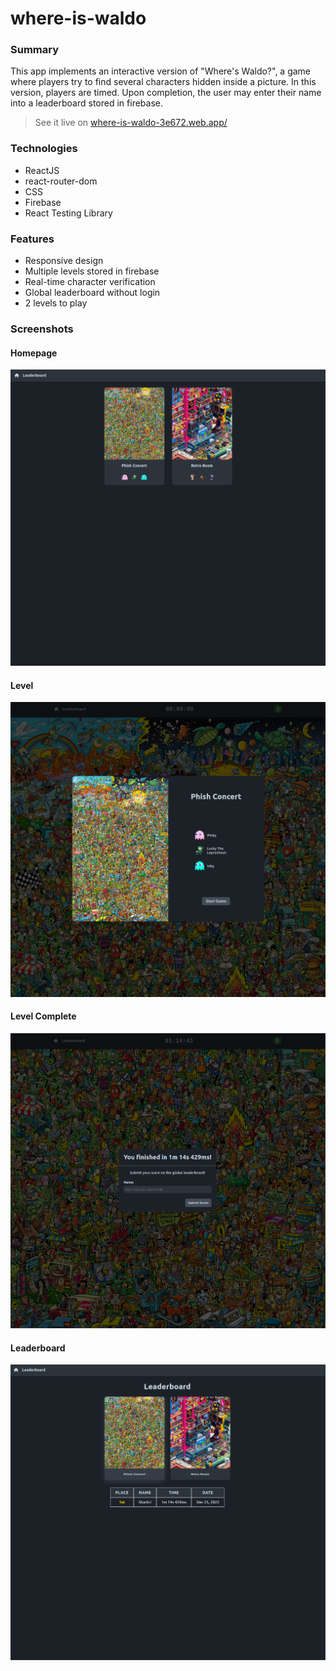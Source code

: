 # where-is-waldo

### Summary

This app implements an interactive version of "Where's Waldo?", a game where players try to find several characters hidden inside a picture. In this version, players are timed. Upon completion, the user may enter their name into a leaderboard stored in firebase.

> See it live on [where-is-waldo-3e672.web.app/](https://where-is-waldo-3e672.web.app/)

### Technologies

- ReactJS
- react-router-dom
- CSS
- Firebase
- React Testing Library

### Features

- Responsive design
- Multiple levels stored in firebase
- Real-time character verification
- Global leaderboard without login
- 2 levels to play

### Screenshots

#### Homepage

![homepage](./assets/homepage.png)

#### Level

![level](./assets/gameinstructions.png)

#### Level Complete

![level-end](./assets/timefinished.png)

#### Leaderboard

![leaderboard](./assets/leaderboard.png)
